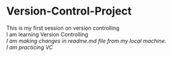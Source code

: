# Version-Control-Project
This is my first session on version controlling
<br>
I am learning Version Controlling
<br>
<i> I am making changes in readme.md file from my local machine.
<br>
<i> I am practicing VC